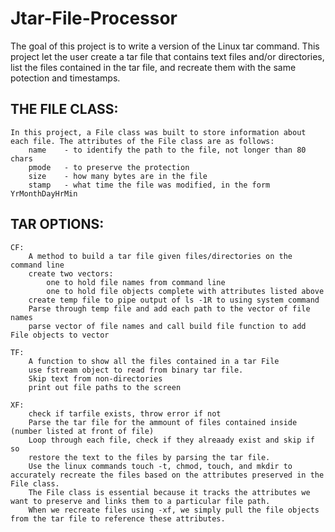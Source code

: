 # Jtar-File-Processor
 The goal of this project is to write a version of the Linux tar command. This project let the user create a tar file that contains text files and/or directories, list the files contained in the tar file, and recreate them with the same potection and timestamps.

## THE FILE CLASS:
    In this project, a File class was built to store information about each file. The attributes of the File class are as follows:
        name    - to identify the path to the file, not longer than 80 chars
        pmode   - to preserve the protection 
        size    - how many bytes are in the file
        stamp   - what time the file was modified, in the form YrMonthDayHrMin

## TAR OPTIONS:

    CF:
        A method to build a tar file given files/directories on the command line
        create two vectors:
            one to hold file names from command line
            one to hold file objects complete with attributes listed above
        create temp file to pipe output of ls -1R to using system command
        Parse through temp file and add each path to the vector of file names
        parse vector of file names and call build file function to add File objects to vector

    TF:
        A function to show all the files contained in a tar File
        use fstream object to read from binary tar file.
        Skip text from non-directories
        print out file paths to the screen
    
    XF:
        check if tarfile exists, throw error if not
        Parse the tar file for the ammount of files contained inside (number listed at front of file)
        Loop through each file, check if they alreaady exist and skip if so
        restore the text to the files by parsing the tar file.
        Use the linux commands touch -t, chmod, touch, and mkdir to accurately recreate the files based on the attributes preserved in the File class.
        The File class is essential because it tracks the attributes we want to preserve and links them to a particular file path.
        When we recreate files using -xf, we simply pull the file objects from the tar file to reference these attributes.
